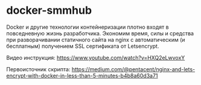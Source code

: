 # docker-smmhub
Docker и другие технологии контейнеризации плотно входят в повседневную жизнь разработчика. Экономим время, силы и средства при разворачивании статичного сайта на nginx c автоматическим (и бесплатным) получением SSL сертификата от Letsencrypt.

Видео инструкция: https://www.youtube.com/watch?v=HXQ2eLwvoxY

Первоисточник скрипта: https://medium.com/@pentacent/nginx-and-lets-encrypt-with-docker-in-less-than-5-minutes-b4b8a60d3a71
